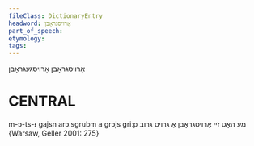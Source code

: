 ```yaml
---
fileClass: DictionaryEntry
headword: אַרויסגראָבן
part_of_speech: 
etymology: 
tags: 
---
```

אַרויסגראָבן
אַרויסגעגראָבן

CENTRAL
========

m-ɔ-ts-ᵻ gajsn arɔːsgrubm a grɔjs griːp מע האָט זיי אַרויסגראָבן אַ גרויס גרוב {Warsaw, Geller 2001: 275}
